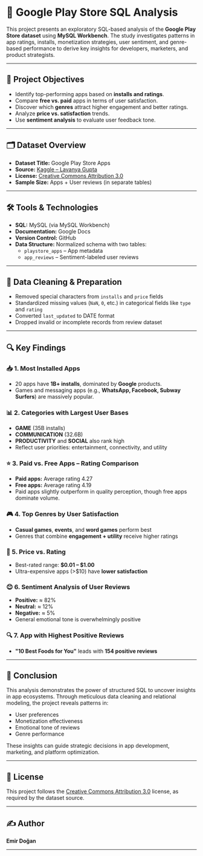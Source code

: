 # 📱 Google Play Store SQL Analysis

This project presents an exploratory SQL-based analysis of the **Google Play Store dataset** using **MySQL Workbench**. The study investigates patterns in app ratings, installs, monetization strategies, user sentiment, and genre-based performance to derive key insights for developers, marketers, and product strategists.

---

## 🎯 Project Objectives

- Identify top-performing apps based on **installs and ratings**.
- Compare **free vs. paid** apps in terms of user satisfaction.
- Discover which **genres** attract higher engagement and better ratings.
- Analyze **price vs. satisfaction** trends.
- Use **sentiment analysis** to evaluate user feedback tone.

---

## 🗂️ Dataset Overview

- **Dataset Title:** Google Play Store Apps  
- **Source:** [Kaggle – Lavanya Gupta](https://www.kaggle.com/datasets/lava18/google-play-store-apps)  
- **License:** [Creative Commons Attribution 3.0](http://creativecommons.org/licenses/by/3.0/)  
- **Sample Size:** Apps + User reviews (in separate tables)

---

## 🛠️ Tools & Technologies

- **SQL:** MySQL (via MySQL Workbench)
- **Documentation:** Google Docs
- **Version Control:** GitHub
- **Data Structure:** Normalized schema with two tables:  
  - `playstore_apps` – App metadata  
  - `app_reviews` – Sentiment-labeled user reviews

---

## 🧼 Data Cleaning & Preparation

- Removed special characters from `installs` and `price` fields
- Standardized missing values (`NaN`, `0`, etc.) in categorical fields like `type` and `rating`
- Converted `last_updated` to DATE format
- Dropped invalid or incomplete records from review dataset

---

## 🔍 Key Findings

### 📥 1. Most Installed Apps
- 20 apps have **1B+ installs**, dominated by **Google** products.
- Games and messaging apps (e.g., **WhatsApp, Facebook, Subway Surfers**) are massively popular.

### 📊 2. Categories with Largest User Bases
- **GAME** (35B installs)
- **COMMUNICATION** (32.6B)
- **PRODUCTIVITY** and **SOCIAL** also rank high
- Reflect user priorities: entertainment, connectivity, and utility

### ⭐ 3. Paid vs. Free Apps – Rating Comparison
- **Paid apps:** Average rating 4.27  
- **Free apps:** Average rating 4.19  
- Paid apps slightly outperform in quality perception, though free apps dominate volume.

### 🎮 4. Top Genres by User Satisfaction
- **Casual games**, **events**, and **word games** perform best
- Genres that combine **engagement + utility** receive higher ratings

### 💸 5. Price vs. Rating
- Best-rated range: **$0.01 – $1.00**
- Ultra-expensive apps (>$10) have **lower satisfaction**

### 😊 6. Sentiment Analysis of User Reviews
- **Positive:** ≈ 82%  
- **Neutral:** ≈ 12%  
- **Negative:** ≈ 5%  
- General emotional tone is overwhelmingly positive

### 🔍 7. App with Highest Positive Reviews
- **"10 Best Foods for You"** leads with **154 positive reviews**

---

## 🧾 Conclusion

This analysis demonstrates the power of structured SQL to uncover insights in app ecosystems. Through meticulous data cleaning and relational modeling, the project reveals patterns in:

- User preferences  
- Monetization effectiveness  
- Emotional tone of reviews  
- Genre performance

These insights can guide strategic decisions in app development, marketing, and platform optimization.

---

## 📄 License

This project follows the [Creative Commons Attribution 3.0](http://creativecommons.org/licenses/by/3.0/) license, as required by the dataset source.

---

## ✍️ Author

**Emir Doğan**  

---
